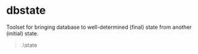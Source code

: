 dbstate
=======

Toolset for bringing database to well-determined (final) state from another (initial) state.

> .\state
